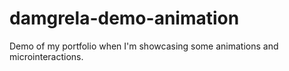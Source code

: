 # damgrela-demo-animation

Demo of my portfolio when I'm showcasing some animations and microinteractions.
